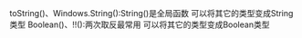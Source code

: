 toString()、Windows.String():String()是全局函数 可以将其它的类型变成String类型
Boolean()、!!():两次取反最常用 可以将其它的类型变成Boolean类型
